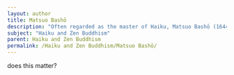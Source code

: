 ```yaml
---
layout: author
title: Matsuo Bashō
description: "Often regarded as the master of Haiku, Matsuo Bashō (1644–1694) is a Japanese poet who brought the genre to its height and emphasized the deep connection between nature, human experience, and spirituality."
subject: "Haiku and Zen Buddhism"
parent: Haiku and Zen Buddhism
permalink: /Haiku and Zen Buddhism/Matsuo Bashō/
---
```


does this matter?
